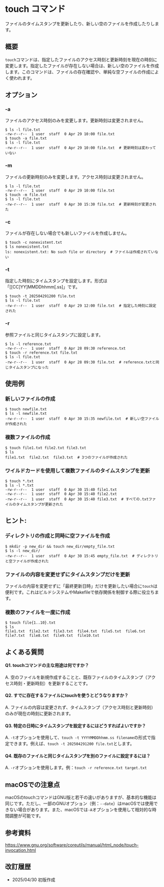 # touch コマンド

ファイルのタイムスタンプを更新したり、新しい空のファイルを作成したりします。

## 概要

`touch`コマンドは、指定したファイルのアクセス時刻と更新時刻を現在の時刻に変更します。指定したファイルが存在しない場合は、新しい空のファイルを作成します。このコマンドは、ファイルの存在確認や、単純な空ファイルの作成によく使われます。

## オプション

### **-a**

ファイルのアクセス時刻のみを変更します。更新時刻は変更されません。

```console
$ ls -l file.txt
-rw-r--r--  1 user  staff  0 Apr 29 10:00 file.txt
$ touch -a file.txt
$ ls -l file.txt
-rw-r--r--  1 user  staff  0 Apr 29 10:00 file.txt  # 更新時刻は変わっていない
```

### **-m**

ファイルの更新時刻のみを変更します。アクセス時刻は変更されません。

```console
$ ls -l file.txt
-rw-r--r--  1 user  staff  0 Apr 29 10:00 file.txt
$ touch -m file.txt
$ ls -l file.txt
-rw-r--r--  1 user  staff  0 Apr 30 15:30 file.txt  # 更新時刻が変更された
```

### **-c**

ファイルが存在しない場合でも新しいファイルを作成しません。

```console
$ touch -c nonexistent.txt
$ ls nonexistent.txt
ls: nonexistent.txt: No such file or directory  # ファイルは作成されていない
```

### **-t**

指定した時刻にタイムスタンプを設定します。形式は「[[CC]YY]MMDDhhmm[.ss]」です。

```console
$ touch -t 202504291200 file.txt
$ ls -l file.txt
-rw-r--r--  1 user  staff  0 Apr 29 12:00 file.txt  # 指定した時刻に設定された
```

### **-r**

参照ファイルと同じタイムスタンプに設定します。

```console
$ ls -l reference.txt
-rw-r--r--  1 user  staff  0 Apr 28 09:30 reference.txt
$ touch -r reference.txt file.txt
$ ls -l file.txt
-rw-r--r--  1 user  staff  0 Apr 28 09:30 file.txt  # reference.txtと同じタイムスタンプになった
```

## 使用例

### 新しいファイルの作成

```console
$ touch newfile.txt
$ ls -l newfile.txt
-rw-r--r--  1 user  staff  0 Apr 30 15:35 newfile.txt  # 新しい空ファイルが作成された
```

### 複数ファイルの作成

```console
$ touch file1.txt file2.txt file3.txt
$ ls
file1.txt  file2.txt  file3.txt  # 3つのファイルが作成された
```

### ワイルドカードを使用して複数ファイルのタイムスタンプを更新

```console
$ touch *.txt
$ ls -l *.txt
-rw-r--r--  1 user  staff  0 Apr 30 15:40 file1.txt
-rw-r--r--  1 user  staff  0 Apr 30 15:40 file2.txt
-rw-r--r--  1 user  staff  0 Apr 30 15:40 file3.txt  # すべての.txtファイルのタイムスタンプが更新された
```

## ヒント:

### ディレクトリの作成と同時に空ファイルを作成

```console
$ mkdir -p new_dir && touch new_dir/empty_file.txt
$ ls -l new_dir/
-rw-r--r--  1 user  staff  0 Apr 30 15:45 empty_file.txt  # ディレクトリと空ファイルが作成された
```

### ファイルの内容を変更せずにタイムスタンプだけを更新

ファイルの内容を変更せずに「最終更新日時」だけを更新したい場合に`touch`は便利です。これはビルドシステムやMakefileで依存関係を制御する際に役立ちます。

### 複数のファイルを一度に作成

```console
$ touch file{1..10}.txt
$ ls
file1.txt  file2.txt  file3.txt  file4.txt  file5.txt  file6.txt  file7.txt  file8.txt  file9.txt  file10.txt
```

## よくある質問

#### Q1. touchコマンドの主な用途は何ですか？
A. 空のファイルを新規作成することと、既存ファイルのタイムスタンプ（アクセス時刻・更新時刻）を更新することです。

#### Q2. すでに存在するファイルにtouchを使うとどうなりますか？
A. ファイルの内容は変更されず、タイムスタンプ（アクセス時刻と更新時刻）のみが現在の時刻に更新されます。

#### Q3. 特定の日時にタイムスタンプを設定するにはどうすればよいですか？
A. `-t`オプションを使用して、`touch -t YYYYMMDDhhmm.ss filename`の形式で指定できます。例えば、`touch -t 202504291200 file.txt`とします。

#### Q4. 既存のファイルと同じタイムスタンプを別のファイルに設定するには？
A. `-r`オプションを使用します。例：`touch -r reference.txt target.txt`

## macOSでの注意点

macOSのtouchコマンドはGNU版と若干の違いがありますが、基本的な機能は同じです。ただし、一部のGNUオプション（例：`--date`）はmacOSでは使用できない場合があります。また、macOSでは`-A`オプションを使用して相対的な時間調整が可能です。

## 参考資料

https://www.gnu.org/software/coreutils/manual/html_node/touch-invocation.html

## 改訂履歴

- 2025/04/30 初版作成